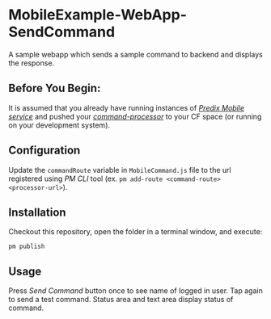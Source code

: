 # MobileExample-WebApp-SendCommand
A sample webapp which sends a sample command to backend and displays the response.

## Before You Begin:
It is assumed that you already have running instances of [_Predix Mobile service_](https://www.predix.io/docs#rae4EfJ6) and pushed your [_command-processor_](https://github.com/PredixDev/MobileExample-Microservice-CommandProcessor) to your CF space (or running on your development system).  

## Configuration

Update the `commandRoute` variable in `MobileCommand.js` file to the url registered using _PM CLI_ tool (ex. `pm add-route <command-route> <processor-url>`).

## Installation

Checkout this repository, open the folder in a terminal window, and execute:

```
pm publish
```

## Usage
Press _Send Command_ button once to see name of logged in user. Tap again to send a test command. Status area and text area display status of command.
